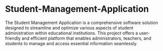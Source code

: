 # Student-Management-Application
The Student Management Application is a comprehensive software solution designed to streamline and optimize various aspects of student administration within educational institutions. This project offers a user-friendly and efficient platform that enables administrators, teachers, and students to manage and access essential information seamlessly.
